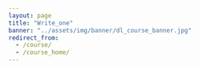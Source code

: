 ```yaml
---
layout: page
title: "Write_one"
banner: "../assets/img/banner/dl_course_banner.jpg"
redirect_from:
  - /course/
  - /course_home/
---
```

